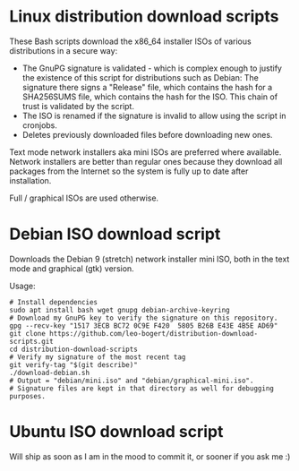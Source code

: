 # Linux distribution download scripts

These Bash scripts download the x86_64 installer ISOs of various distributions in a secure way:
- The GnuPG signature is validated - which is complex enough to justify the existence of this script for distributions such as Debian: The signature there signs a "Release" file, which contains the hash for a SHA256SUMS file, which contains the hash for the ISO. This chain of trust is validated by the script.
- The ISO is renamed if the signature is invalid to allow using the script in cronjobs.
- Deletes previously downloaded files before downloading new ones.

Text mode network installers aka mini ISOs are preferred where available.
Network installers are better than regular ones because they download all packages from the Internet so the system is fully up to date after installation.

Full / graphical ISOs are used otherwise.

# Debian ISO download script

Downloads the Debian 9 (stretch) network installer mini ISO, both in the text mode and graphical (gtk) version.

Usage:
```shell
# Install dependencies
sudo apt install bash wget gnupg debian-archive-keyring
# Download my GnuPG key to verify the signature on this repository.
gpg --recv-key "1517 3ECB BC72 0C9E F420  5805 B26B E43E 4B5E AD69"
git clone https://github.com/leo-bogert/distribution-download-scripts.git
cd distribution-download-scripts
# Verify my signature of the most recent tag
git verify-tag "$(git describe)"
./download-debian.sh
# Output = "debian/mini.iso" and "debian/graphical-mini.iso".
# Signature files are kept in that directory as well for debugging purposes.
```

# Ubuntu ISO download script

Will ship as soon as I am in the mood to commit it, or sooner if you ask me :)
